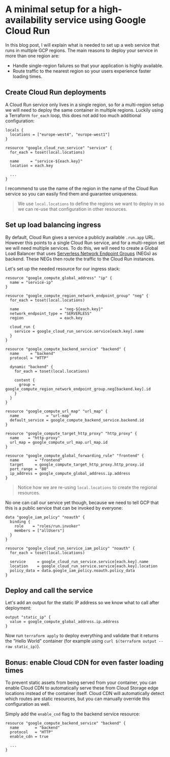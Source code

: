# A minimal setup for a high-availability service using Google Cloud Run

In this blog post, I will explain what is needed to set up a web service that runs in multiple GCP regions.
The main reasons to deploy your service in more than one region are:

* Handle single-region failures so that your application is highly available.
* Route traffic to the nearest region so your users experience faster loading times.

## Create Cloud Run deployments

A Cloud Run service only lives in a single region, so for a multi-region setup we will need to deploy the same container in multiple regions.
Luckily using a Terraform `for_each` loop, this does not add too much additional configuration:

```hcl
locals {
  locations = ["europe-west4", "europe-west1"]
}

resource "google_cloud_run_service" "service" {
  for_each = toset(local.locations)

  name     = "service-${each.key}"
  location = each.key

  ...
}
```

I recommend to use the name of the region in the name of the Cloud Run service so you can easily find them and guarantee uniqueness.

> We use `local.locations` to define the regions we want to deploy in so we can re-use that configuration in other resources.

## Set up load balancing ingress

By default, Cloud Run gives a service a publicly available `.run.app` URL.
However this points to a single Cloud Run service, and for a multi-region set we will need multiple services.
To do this, we will need to create a Global Load Balancer that uses [Serverless Network Endpoint Groups](https://cloud.google.com/load-balancing/docs/negs/serverless-neg-concepts) (NEGs) as backend.
These NEGs then route the traffic to the Cloud Run instances.

Let's set up the needed resource for our ingress stack:

```hcl
resource "google_compute_global_address" "ip" {
  name = "service-ip"
}

resource "google_compute_region_network_endpoint_group" "neg" {
  for_each = toset(local.locations)

  name                  = "neg-${each.key}"
  network_endpoint_type = "SERVERLESS"
  region                = each.key

  cloud_run {
    service = google_cloud_run_service.service[each.key].name
  }
}

resource "google_compute_backend_service" "backend" {
  name     = "backend"
  protocol = "HTTP"

  dynamic "backend" {
    for_each = toset(local.locations)

    content {
      group = google_compute_region_network_endpoint_group.neg[backend.key].id
    }
  }
}

resource "google_compute_url_map" "url_map" {
  name            = "url-map"
  default_service = google_compute_backend_service.backend.id
}

resource "google_compute_target_http_proxy" "http_proxy" {
  name    = "http-proxy"
  url_map = google_compute_url_map.url_map.id
}

resource "google_compute_global_forwarding_rule" "frontend" {
  name       = "frontend"
  target     = google_compute_target_http_proxy.http_proxy.id
  port_range = "80"
  ip_address = google_compute_global_address.ip.address
}
```

> Notice how we are re-using `local.locations` to create the regional resources.

No one can call our service yet though, because we need to tell GCP that this is a public service that can be invoked by everyone:

```hcl
data "google_iam_policy" "noauth" {
  binding {
    role    = "roles/run.invoker"
    members = ["allUsers"]
  }
}

resource "google_cloud_run_service_iam_policy" "noauth" {
  for_each = toset(local.locations)

  service     = google_cloud_run_service.service[each.key].name
  location    = google_cloud_run_service.service[each.key].location
  policy_data = data.google_iam_policy.noauth.policy_data
}
```

## Deploy and call the service

Let's add an output for the static IP address so we know what to call after deployment:

```hcl
output "static_ip" {
  value = google_compute_global_address.ip.address
}
```

Now run `terraform apply` to deploy everything and validate that it returns the "Hello World" container (for example using `curl $(terraform output --raw static_ip)`).

## Bonus: enable Cloud CDN for even faster loading times

To prevent static assets from being served from your container, you can enable Cloud CDN to automatically serve these from Cloud Storage edge locations instead of the container itself.
Cloud CDN will automatically detect which routes are static resources, but you can manually override this configuration as well.

Simply add the `enable_cnd` flag to the backend service resource:

```hcl
resource "google_compute_backend_service" "backend" {
  name       = "backend"
  protocol   = "HTTP"
  enable_cdn = true

  ...
}
```
